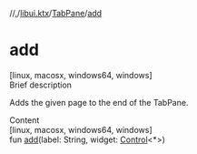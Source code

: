 //[.](../../index.md)/[libui.ktx](../index.md)/[TabPane](index.md)/[add](add.md)



# add  
[linux, macosx, windows64, windows]  
Brief description  


Adds the given page to the end of the TabPane.

  
  
  
Content  
[linux, macosx, windows64, windows]  
fun [add](add.md)(label: String, widget: [Control](../-control/index.md)<*>)  




